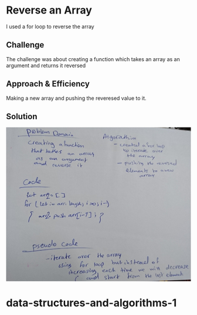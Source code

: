 # Reverse an Array
<!-- Short summary or background information -->
I used a for loop to reverse the array 

## Challenge
<!-- Description of the challenge -->
The challenge was about creating a function which takes an array as an argument and returns it reversed

## Approach & Efficiency
<!-- What approach did you take? Why? What is the Big O space/time for this approach? -->
Making a new array and pushing the reveresed value to it.

## Solution
<!-- Embedded whiteboard image -->
![Whitboard](assets/array-reverse.JPG)
# data-structures-and-algorithms-1